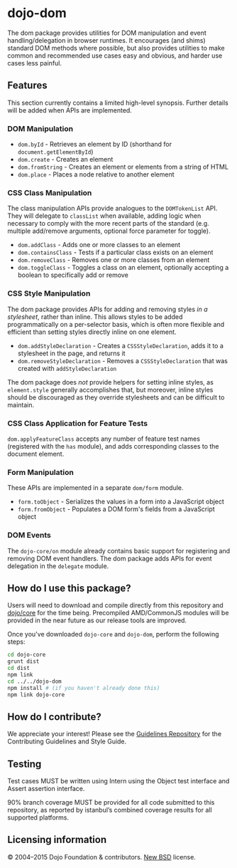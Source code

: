 # dojo-dom

The dom package provides utilities for DOM manipulation and event handling/delegation in browser runtimes.
It encourages (and shims) standard DOM methods where possible, but also provides utilities to make
common and recommended use cases easy and obvious, and harder use cases less painful.

## Features

This section currently contains a limited high-level synopsis.  Further details will be added when APIs are implemented.

### DOM Manipulation

* `dom.byId` - Retrieves an element by ID (shorthand for `document.getElementById`)
* `dom.create` - Creates an element
* `dom.fromString` - Creates an element or elements from a string of HTML
* `dom.place` - Places a node relative to another element

### CSS Class Manipulation

The class manipulation APIs provide analogues to the `DOMTokenList` API.  They will delegate to `classList`
when available, adding logic when necessary to comply with the more recent parts of the standard
(e.g. multiple add/remove arguments, optional force parameter for toggle).

* `dom.addClass` - Adds one or more classes to an element
* `dom.containsClass` - Tests if a particular class exists on an element
* `dom.removeClass` - Removes one or more classes from an element
* `dom.toggleClass` - Toggles a class on an element, optionally accepting a boolean to specifically add or remove

### CSS Style Manipulation

The dom package provides APIs for adding and removing styles *in a stylesheet*, rather than inline.  This allows
styles to be added programmatically on a per-selector basis, which is often more flexible and efficient than
setting styles directly inline on one element.

* `dom.addStyleDeclaration` - Creates a `CSSStyleDeclaration`, adds it to a stylesheet in the page, and returns it
* `dom.removeStyleDeclaration` - Removes a `CSSStyleDeclaration` that was created with `addStyleDeclaration`

The dom package does *not* provide helpers for setting inline styles, as `element.style` generally accomplishes that,
but moreover, inline styles should be discouraged as they override stylesheets and can be difficult to maintain.

### CSS Class Application for Feature Tests

`dom.applyFeatureClass` accepts any number of feature test names (registered with the `has` module), and adds
corresponding classes to the document element.

### Form Manipulation

These APIs are implemented in a separate `dom/form` module.

* `form.toObject` - Serializes the values in a form into a JavaScript object
* `form.fromObject` - Populates a DOM form's fields from a JavaScript object

### DOM Events

The `dojo-core/on` module already contains basic support for registering and removing DOM event handlers.
The dom package adds APIs for event delegation in the `delegate` module.

## How do I use this package?

Users will need to download and compile directly from this repository and
[dojo/core](https://github.com/dojo/core) for the time being.
Precompiled AMD/CommonJS modules will be provided in the near future as our release tools are improved.

Once you've downloaded `dojo-core` and `dojo-dom`, perform the following steps:

```sh
cd dojo-core
grunt dist
cd dist
npm link
cd ../../dojo-dom
npm install # (if you haven't already done this)
npm link dojo-core
```

## How do I contribute?

We appreciate your interest!  Please see the [Guidelines Repository](https://github.com/dojo/guidelines#readme) for the
Contributing Guidelines and Style Guide.

## Testing

Test cases MUST be written using Intern using the Object test interface and Assert assertion interface.

90% branch coverage MUST be provided for all code submitted to this repository, as reported by istanbul’s combined coverage results for all supported platforms.

## Licensing information

© 2004–2015 Dojo Foundation & contributors. [New BSD](http://opensource.org/licenses/BSD-3-Clause) license.

